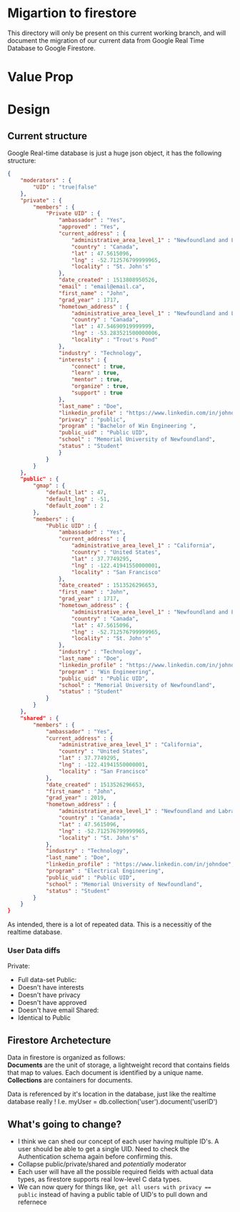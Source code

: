 # Migartion to firestore
This directory will only be present on this current working branch, and will document the migration of our current data from Google Real Time Database to Google Firestore.

# Value Prop

# Design

## Current structure

Google Real-time database is just a huge json object, it has the following structure:
```json
{
    "moderators" : {
        "UID" : "true|false"
    },
    "private" : {
        "members" : {
            "Private UID" : {
                "ambassador" : "Yes",
                "approved" : "Yes",
                "current_address" : {
                    "administrative_area_level_1" : "Newfoundland and Labrador",
                    "country" : "Canada",
                    "lat" : 47.5615096,
                    "lng" : -52.712576799999965,
                    "locality" : "St. John's"
                },
                "date_created" : 1513808950526,
                "email" : "email@email.ca",
                "first_name" : "John",
                "grad_year" : 1717,
                "hometown_address" : {
                    "administrative_area_level_1" : "Newfoundland and Labrador",
                    "country" : "Canada",
                    "lat" : 47.54690919999999,
                    "lng" : -53.283521500000006,
                    "locality" : "Trout's Pond"
                },
                "industry" : "Technology",
                "interests" : {
                    "connect" : true,
                    "learn" : true,
                    "mentor" : true,
                    "organize" : true,
                    "support" : true
                },
                "last_name" : "Doe",
                "linkedin_profile" : "https://www.linkedin.com/in/johndoe",
                "privacy" : "public",
                "program" : "Bachelor of Win Engineering ",
                "public_uid" : "Public UID",
                "school" : "Memorial University of Newfoundland",
                "status" : "Student"
                }
            }
        }
    },
    "public" : {
        "gmap" : {
            "default_lat" : 47,
            "default_lng" : -51,
            "default_zoom" : 2
        },
        "members" : {
            "Public UID" : {
                "ambassador" : "Yes",
                "current_address" : {
                    "administrative_area_level_1" : "California",
                    "country" : "United States",
                    "lat" : 37.7749295,
                    "lng" : -122.41941550000001,
                    "locality" : "San Francisco"
                },
                "date_created" : 1513526296653,
                "first_name" : "John",
                "grad_year" : 1717,
                "hometown_address" : {
                    "administrative_area_level_1" : "Newfoundland and Labrador",
                    "country" : "Canada",
                    "lat" : 47.5615096,
                    "lng" : -52.712576799999965,
                    "locality" : "St. John's"
                },
                "industry" : "Technology",
                "last_name" : "Doe",
                "linkedin_profile" : "https://www.linkedin.com/in/johndoe",
                "program" : "Win Engineering",
                "public_uid" : "Public UID",
                "school" : "Memorial University of Newfoundland",
                "status" : "Student"
            }
        }
    },
    "shared" : {
        "members" : {
            "ambassador" : "Yes",
            "current_address" : {
                "administrative_area_level_1" : "California",
                "country" : "United States",
                "lat" : 37.7749295,
                "lng" : -122.41941550000001,
                "locality" : "San Francisco"
            },
            "date_created" : 1513526296653,
            "first_name" : "John",
            "grad_year" : 2019,
            "hometown_address" : {
                "administrative_area_level_1" : "Newfoundland and Labrador",
                "country" : "Canada",
                "lat" : 47.5615096,
                "lng" : -52.712576799999965,
                "locality" : "St. John's"
            },
            "industry" : "Technology",
            "last_name" : "Doe",
            "linkedin_profile" : "https://www.linkedin.com/in/johndoe",
            "program" : "Electrical Engineering",
            "public_uid" : "Public UID",
            "school" : "Memorial University of Newfoundland",
            "status" : "Student"
        }
    }
}
```

As intended, there is a lot of repeated data. This is a necessitiy of the realtime database.

### User Data diffs
Private:
 - Full data-set
Public:
 - Doesn't have interests
 - Doesn't have privacy
 - Doesn't have approved
 - Doesn't have email
Shared:
 - Identical to Public

## Firestore Archetecture
Data in firestore is organized as follows:  
**Documents** are the unit of storage, a lightweight record that contains fields that map to values. Each document is identified by a unique name.  
**Collections** are containers for documents.

Data is referenced by it's location in the database, just like the realtime database really ! I.e. myUser = db.collection('user').document('userID')

## What's going to change?
 - I think we can shed our concept of each user having multiple ID's. A user should be able to get a single UID. Need to check the Authentication schema again before confirming this.
 - Collapse public/private/shared and *potentially* moderator
 - Each user will have all the possible required fields with actual data types, as firestore supports real low-level C data types.
 - We can now query for things like, `get all users with privacy == public` instead of having a public table of UID's to pull down and refernece